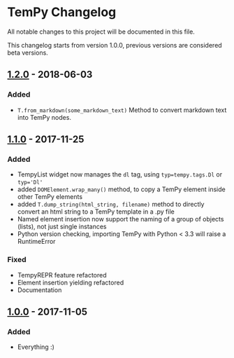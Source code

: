 # TemPy Changelog

All notable changes to this project will be documented in this file.

This changelog starts from version 1.0.0, previous versions are considered beta versions.

## [1.2.0](https://github.com/Hrabal/TemPy/compare/6cde4add75bcde5c23614573980caf7684bae76b...master) - 2018-06-03

### Added
- `T.from_markdown(some_markdown_text)` Method to convert markdown text into TemPy nodes.

## [1.1.0](https://github.com/Hrabal/TemPy/compare/6cde4add75bcde5c23614573980caf7684bae76b...master) - 2017-11-25

### Added
- TempyList widget now manages the `dl` tag, using `typ=tempy.tags.Dl` or `typ='Dl'`
- added `DOMElement.wrap_many()` method, to copy a TemPy element inside other TemPy elements
- added `T.dump_string(html_string, filename)` method to directly convert an html string to a TemPy template in a .py file
- Named element insertion now support the naming of a group of objects (lists), not just single instances
- Python version checking, importing TemPy with Python < 3.3 will raise a RuntimeError

### Fixed
- TempyREPR feature refactored
- Element insertion yielding refactored
- Documentation

## [1.0.0](https://github.com/Hrabal/TemPy/compare/d6a5e155b26a48d17bf1b26863b32f4a449ec12d...6cde4add75bcde5c23614573980caf7684bae76b) - 2017-11-05

### Added
- Everything :)
